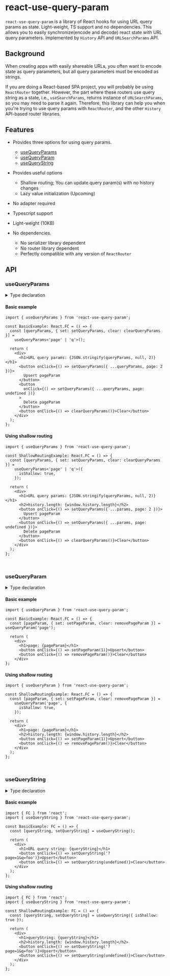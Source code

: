 # react-use-query-param

`react-use-query-param` is a library of React hooks for using URL query params as state. Light-weight, TS support and no dependencies. This allows you to easily synchronize(encode and decode) react state with URL query parameters. Implemented by `History` API and `URLSearchParams` API.

## Background

<!-- Need for query parameters as state -->

When creating apps with easily shareable URLs, you often want to encode state as query parameters, but all query parameters must be encoded as strings.

<!-- Complements ReactRouter -->

If you are doing a React-based SPA project, you will probably be using `ReactRouter` together. However, the part where these routers use query string as a state, i.e., `useSearchParams`, returns instance of `URLSearchParams`, so you may need to parse it again. Therefore, this library can help you when you're trying to use query params with `ReactRouter`, and the other `History` API-based router libraries.

## Features

- Provides three options for using query params.

  - [useQueryParams](#useQueryParams)
  - [useQueryParam](#useQueryParam)
  - [useQueryString](#useQueryString)

- Provides useful options

  - Shallow routing; You can update query param(s) with no history changes
  - Lazy value initialization (Upcoming)
  <!-- - Hard/Soft key-value deletion (Upcoming) -->

- No adapter required
- Typescript support
- Light-weight (10KB)
- No dependencies.

  - No serializer library dependent
  - No router library dependent
  - Perfectly compatible with any version of `ReactRouter`

## API

### useQueryParams

<details>
  <summary>Type declaration</summary>
  <br />

```ts
declare function useQueryParams<T extends string = string>(options?: {
  isShallow?: boolean;
}): [
  { [key in T]?: string | undefined },
  {
    set: (queryParams: Nullable<{ [key in T]?: unknown }>) => void;
    clear: () => void;
  }
];
```

</details>

#### Basic example

```tsx
import { useQueryParams } from 'react-use-query-param';

const BasicExample: React.FC = () => {
  const [queryParams, { set: setQueryParams, clear: clearQueryParams }] =
    useQueryParams<'page' | 'q'>();

  return (
    <div>
      <h1>URL query params: {JSON.stringify(queryParams, null, 2)}</h1>
      <button onClick={() => setQueryParams({ ...queryParams, page: 2 })}>
        Upsert pageParam
      </button>
      <button
        onClick={() => setQueryParams({ ...queryParams, page: undefined })}
      >
        Delete pageParam
      </button>
      <button onClick={() => clearQueryParams()}>Clear</button>
    </div>
  );
};
```

#### Using shallow routing

```tsx
import { useQueryParams } from 'react-use-query-param';

const ShallowRoutingExample: React.FC = () => {
  const [queryParams, { set: setQueryParams, clear: clearQueryParams }] =
    useQueryParams<'page' | 'q'>({
      isShallow: true,
    });

  return (
    <div>
      <h1>URL query params: {JSON.stringify(queryParams, null, 2)}</h1>
      <h2>history.length: {window.history.length}</h2>
      <button onClick={() => setQueryParams({ ...params, page: 2 })}>
        Upsert pageParam
      </button>
      <button onClick={() => setQueryParams({ ...params, page: undefined })}>
        Delete pageParam
      </button>
      <button onClick={() => clearQueryParams()}>Clear</button>
    </div>
  );
};
```

<br />

### useQueryParam

<details>
  <summary>Type declaration</summary>
  <br />

```ts
declare function useQueryParam<T extends string = string>(
  key: string,
  options?: {
    isShallow?: boolean;
  }
): [
  Nullable<T>,
  {
    set: (value: unknown) => void;
    clear: () => void;
  }
];
```

</details>

#### Basic example

```tsx
import { useQueryParam } from 'react-use-query-param';

const BasicExample: React.FC = () => {
  const [pageParam, { set: setPageParam, clear: removePageParam }] = useQueryParam('page');

  return (
    <div>
      <h1>page: {pageParam}</h1>
      <button onClick={() => setPageParam(1)}>Upsert</button>
      <button onClick={() => removePageParam()}>Clear</button>
    </div>
};
```

#### Using shallow routing

```tsx
import { useQueryParam } from 'react-use-query-param';

const ShallowRoutingExample: React.FC = () => {
  const [pageParam, { set: setPageParam, clear: removePageParam }] =
    useQueryParam('page', {
      isShallow: true,
    });

  return (
    <div>
      <h1>page: {pageParam}</h1>
      <h2>history.length: {window.history.length}</h2>
      <button onClick={() => setPageParam(1)}>Upsert</button>
      <button onClick={() => removePageParam()}>Clear</button>
    </div>
  );
};
```

<br />

### useQueryString

<details>
  <summary>Type declaration</summary>
  <br />

```ts
declare function useQueryString(options?: {
  isShallow?: boolean;
}): [string, (queryString: Nullable<string>, historyState?: unknown) => void];
```

</details>

#### Basic example

```tsx
import { FC } from 'react';
import { useQueryString } from 'react-use-query-param';

const BasicExample: FC = () => {
  const [queryString, setQueryString] = useQueryString();

  return (
    <div>
      <h1>URL query string: {queryString}</h1>
      <button onClick={() => setQueryString('?page=1&q=foo')}>Upsert</button>
      <button onClick={() => setQueryString(undefined)}>Clear</button>
    </div>
  );
};
```

#### Using shallow routing

```tsx
import { FC } from 'react';
import { useQueryString } from 'react-use-query-param';

const ShallowRoutingExample: FC = () => {
  const [queryString, setQueryString] = useQueryString({ isShallow: true });

  return (
    <div>
      <h1>queryString: {queryString}</h1>
      <h2>history.length: {window.history.length}</h2>
      <button onClick={() => setQueryString('?page=1&q=foo')}>Upsert</button>
      <button onClick={() => setQueryString(undefined)}>Clear</button>
    </div>
  );
};
```
